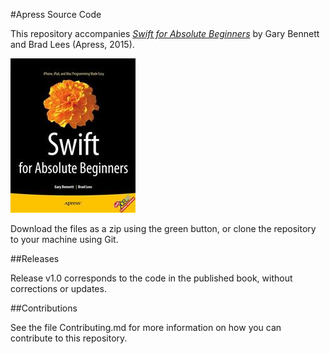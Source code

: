 #Apress Source Code

This repository accompanies [*Swift for Absolute Beginners*](http://www.apress.com/9781484208878) by Gary Bennett and Brad Lees (Apress, 2015).

![Cover image](9781484208878.jpg)

Download the files as a zip using the green button, or clone the repository to your machine using Git.

##Releases

Release v1.0 corresponds to the code in the published book, without corrections or updates.

##Contributions

See the file Contributing.md for more information on how you can contribute to this repository.
